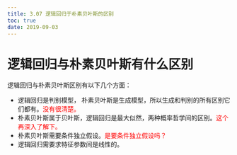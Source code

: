 ```yaml
---
title: 3.07 逻辑回归于朴素贝叶斯的区别
toc: true
date: 2019-09-03
---
```


# 逻辑回归与朴素贝叶斯有什么区别

逻辑回归与朴素贝叶斯区别有以下几个方面：

- 逻辑回归是判别模型， 朴素贝叶斯是生成模型，所以生成和判别的所有区别它们都有。<span style="color:red;">没有很清楚。</span>
- 朴素贝叶斯属于贝叶斯，逻辑回归是最大似然，两种概率哲学间的区别。<span style="color:red;">这个再深入了解下。</span>
- 朴素贝叶斯需要条件独立假设。<span style="color:red;">是要条件独立假设吗？</span>
- 逻辑回归需要求特征参数间是线性的。
